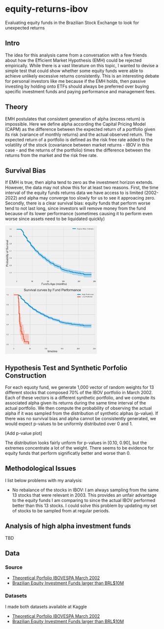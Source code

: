# equity-returns-ibov
Evaluating equity funds in the Brazilian Stock Exchange to look for unexpected returns

## Intro

The idea for this analysis came from a conversation with a few friends about how the Efficient Market Hypothesis (EMH) could be rejected empirically. While there is a vast literature on this topic, I wanted to devise a simple test that could show whether some equity funds were able to achieve unlikely excessive returns consistently. This is an interesting debate for personal investors like me because if the EMH holds, then passive investing by holding onto ETFs should always be preferred over buying specific investment funds and paying performance and management fees. 

## Theory

EMH postulates that consistent generation of alpha (excess return) is impossible. Here we define alpha according the Capital Pricing Model (CAPM) as the difference between the expected return of a portfolio given its risk (variance of monthly returns) and the actual observed return. The expected return of a portfolio is defined as the risk free rate added to the volatility of the stock (covariance between market returns - IBOV in this case - and the returns of the portfolio) times the difference between the returns from the market and the risk free rate. 

## Survival Bias

If EMH is true, then alpha tend to zero as the investment horizon extends. However, the data may not show this for at least two reasons. First, the time interval of the equity funds returns data we have access to is limited (2002-2022) and alpha may converge too slowly for us to see it approacing zero. Secondly, there is a clear survival bias: equity funds that perform worse tend to not last long, since investors will remove money from the fund because of its lower performance (sometimes causing it to perform even worse since assets need to be liquidated quickly)


<p float="left">
  <img src="survival.png" width="300" />
  <img src="survival_broken.png" width="300" /> 
</p>

## Hypothesis Test and Synthetic Porfolio Construction

For each equoty fund, we generate 1,000 vector of random weights for 13 different stocks that composed 70% of the IBOV portfolio in March 2002. Each of these vectors is a different synthetic portfolio, and we compute its associated alpha given its returns during the same time interval of the actual portfolio. We then compute the probability of observing the actual alpha if it was sampled from the distribution of synthetic alphas (p-value). If there was no survival bias and alpha cannot be consistently generated, we would expect p-values to be uniformly distributed over 0 and 1.

[Add p-value plot]

The distribution looks fairly unform for p-values in [0.10, 0.90], but the extremes concentrate a lot of the weight. There seems to be evidence for equity funds that perform significatly better and worse than 0.

## Methodological Issues

I list below problems with my analysis:
- No rebalance of the stocks in IBOV: I am always sampling from the same 13 stocks that were relevant in 2003. This provides an unfair advantage to the equity funds I am comparing to since the actual IBOV performed better than this 13 stocks. I could solve this problem by updating my set of stocks to be sampled from at regular periods.


## Analysis of high alpha investment funds

TBD

## Data

### Source

- [Theoretical Porfolio IBOVESPA March 2002](https://www.estadao.com.br/economia/ibovespa-nova-carteira-teorica-para-maio-a-agosto/)
- [Brazilian Equity Investment Funds larger than BRL$10M](https://www.kaggle.com/datasets/matheusdias1996/brazilian-investment-funds)


### Datasets

I made both datasets available at Kaggle
- [Theoretical Porfolio IBOVESPA March 2002](https://www.kaggle.com/datasets/matheusdias1996/carteira-teorica-ibov-mar2002)
- [Brazilian Equity Investment Funds larger than BRL$10M](https://www.kaggle.com/datasets/matheusdias1996/brazilian-investment-funds)

